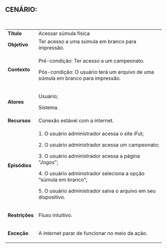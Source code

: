## CENÁRIO:
<br>

<table class="table table-striped border">
    <tr>
        <td>
            <b>Título</b>
        </td>
        <td>
            Acessar súmula física
        </td>
    </tr>
    <tr>
        <td>
            <b>Objetivo</b>
        </td>
        <td>
            Ter acesso a uma súmula em branco para impressão.
        </td>
    </tr>
    <tr>
        <td>
            <b>Contexto</b>
        </td>
        <td>
            <p>Pré-condição: Ter acesso a um campeonato.</p>
            <p>Pós-condição: O usuário terá um arquivo de uma súmula em branco para impressão.</p>
        </td>
    </tr>
    <tr>
        <td>
            <b>Atores</b>
        </td>
        <td>
            <p>Usuário;</p>
            <p>Sistema.</p>
        </td>
    </tr>
    <tr>
        <td>
            <b>Recursos</b>
        </td>
        <td>
            Conexão estável com a internet.
        </td>
    </tr>
    <tr>
        <td>
            <b>Episódios</b>
        </td>
        <td>
            <p>1. O usuário administrador acessa o site iFut;</p>
            <p>2. O usuário administrador acessa um campeonato;</p>
            <p>3. O usuário administrador acessa a página “Jogos”;</p>
            <p>4. O usuário administrador seleciona a opção “súmula em branco”;</p>
            <p>5. O usuário administrador salva o arquivo em seu dispositivo.</p>
        </td>
    </tr>
    <tr>
        <td>
            <b>Restrições</b>
        </td>
        <td>
            <p>Fluxo intuitivo.</p>
        </td>
    </tr>
    <tr>
        <td>
            <b>Exceção</b>
        </td>
        <td>
            <p>A internet parar de funcionar no meio da ação.</p>
        </td>
    </tr>
</table>